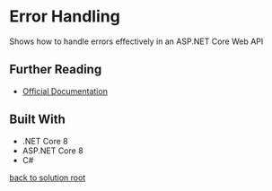 ﻿# Error Handling
Shows how to handle errors effectively in an ASP.NET Core Web API

## Further Reading
- [Official Documentation](https://docs.microsoft.com/en-us/aspnet/core/web-api/handle-errors?view=aspnetcore-8.0)


## Built With
- .NET Core 8
- ASP.NET Core 8
- C#

[back to solution root](../README.md)